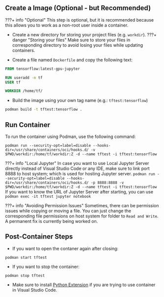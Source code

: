 ## Create a Image (Optional - but Recommended)
???+ info "Optional"
    This step is optional, but it is recommended because this allows you to work as a non-root user inside a container.

- Create a new directory for storing your project files (e.g. `workdir`).
???+ danger "Storing your files"
    Make sure to store your files in corresponding directory to avoid losing your files while updating containers.

- Create a file named `Dockerfile` and copy the following text:
```Dockerfile
FROM tensorflow:latest-gpu-jupyter

RUN useradd -m tf
USER tf

WORKDIR /home/tf/
```

- Build the image using your own tag name (e.g.: `tftest:tensorflow`)
```bash
podman build -t tftest:tensorflow .
```

## Run Container
To run the container using Podman, use the following command:
```
podman run --security-opt=label=disable --hooks-dir=/usr/share/containers/oci/hooks.d/ -v $PWD/workdir:/home/tf/workdir:Z -d --name tftest -i tftest:tensorflow
```
???+ info "Local Jupyter"
    In case you want to use Local Jupyter Server directly instead of Visual Studio Code or any IDE, make sure to link port 8888 to host system; which is used for hosting Jupyter server.
    ```
    podman run --security-opt=label=disable --hooks-dir=/usr/share/containers/oci/hooks.d/ -p 8888:8888 -v $PWD/workdir:/home/tf/workdir:Z -d --name tftest -i tftest:tensorflow
    ```
    If you want to know the URL of Jupyter Server after starting, you can use
    ```
    podman exec -it tftest jupyter notebook
    ```

???+ info "Avoiding Permission Issues"
    Sometimes, there can be permission issues while copying or moving a file. You can just change the corresponding file permissions on host system for folder to `Read and Write`. A permanent fix is currently being worked on.
    
## Post-Container Steps
- If you want to open the contaner again after closing:
```
podman start tftest
```

- If you want to stop the container:
```
podman stop tftest
```

- Make sure to install [Python Extension](https://marketplace.visualstudio.com/items?itemName=ms-python.python) if you are trying to use container in Visual Studio Code.
